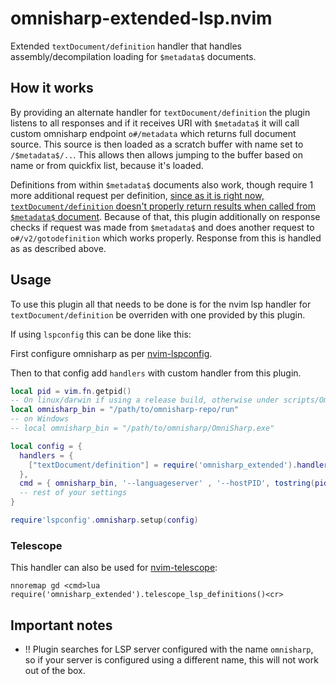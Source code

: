 # omnisharp-extended-lsp.nvim

Extended `textDocument/definition` handler that handles assembly/decompilation
loading for `$metadata$` documents.

## How it works

By providing an alternate handler for `textDocument/definition` the plugin listens
to all responses and if it receives URI with `$metadata$` it will call custom
omnisharp endpoint `o#/metadata` which returns full document source. This source
is then loaded as a scratch buffer with name set to `/$metadata$/..`. This allows
then allows jumping to the buffer based on name or from quickfix list, because it's
loaded.

Definitions from within `$metadata$` documents also work, though require 1 more
additional request per definition, [since as it is right now, `textDocument/definition`
doesn't properly return results when called from `$metadata$` document](https://github.com/OmniSharp/omnisharp-roslyn/issues/2238).
Because of that, this plugin additionally on response checks if request was made from `$metadata$` and
does another request to `o#/v2/gotodefinition` which works properly. Response from this
is handled as as described above.

## Usage

To use this plugin all that needs to be done is for the nvim lsp handler for
`textDocument/definition` be overriden with one provided by this plugin.

If using `lspconfig` this can be done like this:

First configure omnisharp as per [nvim-lspconfig](https://github.com/neovim/nvim-lspconfig/blob/master/CONFIG.md#omnisharp).

Then to that config add `handlers` with custom handler from this plugin.

```lua
local pid = vim.fn.getpid()
-- On linux/darwin if using a release build, otherwise under scripts/OmniSharp(.Core)(.cmd)
local omnisharp_bin = "/path/to/omnisharp-repo/run"
-- on Windows
-- local omnisharp_bin = "/path/to/omnisharp/OmniSharp.exe"

local config = {
  handlers = {
    ["textDocument/definition"] = require('omnisharp_extended').handler,
  },
  cmd = { omnisharp_bin, '--languageserver' , '--hostPID', tostring(pid) },
  -- rest of your settings
}

require'lspconfig'.omnisharp.setup(config)
```

### Telescope

This handler can also be used for [nvim-telescope](https://github.com/nvim-telescope/telescope.nvim):

```vimscript
nnoremap gd <cmd>lua require('omnisharp_extended').telescope_lsp_definitions()<cr>
```

## Important notes

- !! Plugin searches for LSP server configured with the name `omnisharp`, so if your server is configured using a different name, this will not work out of the box.
